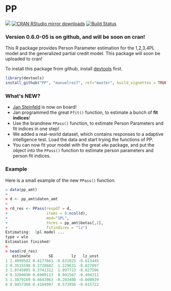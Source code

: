 PP
==

[![](http://www.r-pkg.org/badges/version/PP)](http://www.r-pkg.org/pkg/PP)
[![CRAN RStudio mirror downloads](http://cranlogs.r-pkg.org/badges/PP)](http://www.r-pkg.org/pkg/PP)
[![Build Status](https://travis-ci.org/manuelreif/PP.svg?branch=master)](https://travis-ci.org/manuelreif/PP)

### Version 0.6.0-05 is on github, and will be soon on cran!


This R package provides Person Parameter estimation for the 1,2,3,4PL model and the generalized partial credit model. This package will soon be uploaded to cran!


To install this package from github, install [devtools](https://github.com/hadley/devtools) first.

```R
library(devtools)
install_github("PP", "manuelreif", ref="master", build_vignettes = TRUE)
```

### What's NEW?

* [Jan Steinfeld](https://github.com/jansteinfeld) is now on board! 
* Jan programmed the great `Pfit()` function, to estimate a bunch of **fit indices**!
*  Use the brandnew `PPass()` function, to estimate Person Parameters and fit indices in one step!
* We added a real-world dataset, which contains responses to a adaptive intelligence test. Load the data and start trying the functions of PP.
* You can now fit your model with the great `eRm` package, and put the object into the `PPass()` function to estimate person parameters and person fit indices.




### Example

Here is a small example of the new `PPass()` function.

```R
> data(pp_amt)
> 
> d <- pp_amt$daten_amt
> 
> rd_res <- PPass(respdf = d, 
+                 items = 8:ncol(d),
+                 mod="1PL",
+                 thres = pp_amt$betas[,2], 
+                 fitindices = "lz")
Estimating:  1pl model ... 
type = wle 
Estimation finished!
> 
> head(rd_res)
   estimate        SE        lz   lz_unst
1 1.4098582 0.4177663 -0.631025 -0.613445
2 0.3515598 0.3728682  1.229631 -0.627897
3 1.0745005 0.3741312  1.097723 -0.627596
4 0.3204690 0.6900113  0.981567 -0.494311
5 1.3879169 0.4643963 -0.203400 -0.600039
6 0.9457360 0.4184997  0.573956 -0.615722
```

